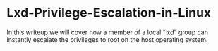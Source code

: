 # Lxd-Privilege-Escalation-in-Linux
In this writeup we will cover how a member of a local “lxd” group can instantly escalate the privileges to root on the host operating system.
